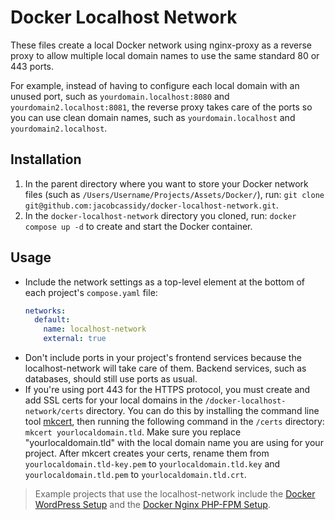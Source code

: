 # Docker Localhost Network

These files create a local Docker network using nginx-proxy as a reverse proxy to allow multiple local domain names to use the same standard 80 or 443 ports.

For example, instead of having to configure each local domain with an unused port, such as `yourdomain.localhost:8080` and `yourdomain2.localhost:8081`, the reverse proxy takes care of the ports so you can use clean domain names, such as `yourdomain.localhost` and `yourdomain2.localhost`.

## Installation

1. In the parent directory where you want to store your Docker network files (such as `/Users/Username/Projects/Assets/Docker/`), run: `git clone git@github.com:jacobcassidy/docker-localhost-network.git`.
2. In the `docker-localhost-network` directory you cloned, run: `docker compose up -d` to create and start the Docker container.

## Usage

- Include the network settings as a top-level element at the bottom of each project's `compose.yaml` file:
  ```yaml
  networks:
    default:
      name: localhost-network
      external: true
  ```
- Don't include ports in your project's frontend services because the localhost-network will take care of them. Backend services, such as databases, should still use ports as usual.
- If you're using port 443 for the HTTPS protocol, you must create and add SSL certs for your local domains in the `/docker-localhost-network/certs` directory. You can do this by installing the command line tool [mkcert](https://github.com/FiloSottile/mkcert), then running the following command in the `/certs` directory: `mkcert yourlocaldomain.tld`. Make sure you replace "yourlocaldomain.tld" with the local domain name you are using for your project. After mkcert creates your certs, rename them from `yourlocaldomain.tld-key.pem` to `yourlocaldomain.tld.key` and `yourlocaldomain.tld.pem` to `yourlocaldomain.tld.crt`.

> Example projects that use the localhost-network include the [Docker WordPress Setup](https://github.com/jacobcassidy/docker-wordpress-setup) and the [Docker Nginx PHP-FPM Setup](https://github.com/jacobcassidy/docker-nginx-phpfpm-setup).

